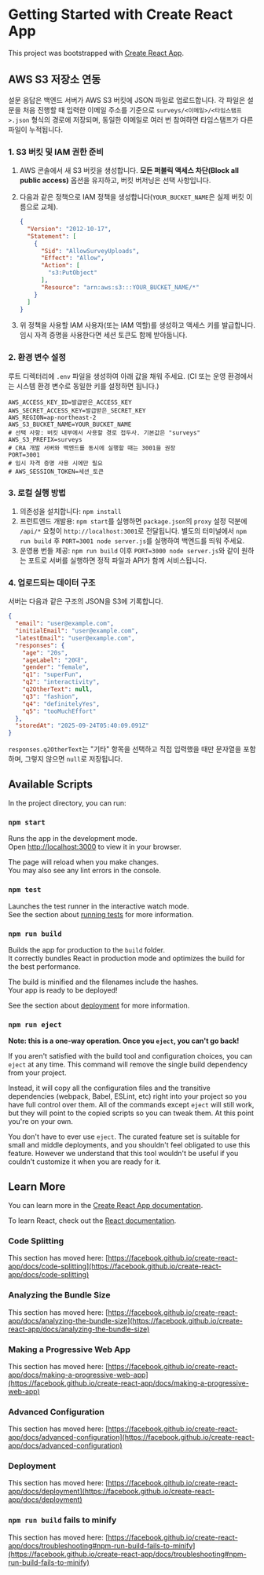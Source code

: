 # Getting Started with Create React App

This project was bootstrapped with [Create React App](https://github.com/facebook/create-react-app).

## AWS S3 저장소 연동

설문 응답은 백엔드 서버가 AWS S3 버킷에 JSON 파일로 업로드합니다. 각 파일은 설문을 처음 진행할 때 입력한 이메일 주소를 기준으로 `surveys/<이메일>/<타임스탬프>.json` 형식의 경로에 저장되며, 동일한 이메일로 여러 번 참여하면 타임스탬프가 다른 파일이 누적됩니다.

### 1. S3 버킷 및 IAM 권한 준비

1. AWS 콘솔에서 새 S3 버킷을 생성합니다. **모든 퍼블릭 액세스 차단(Block all public access)** 옵션을 유지하고, 버킷 버저닝은 선택 사항입니다.
2. 다음과 같은 정책으로 IAM 정책을 생성합니다(`YOUR_BUCKET_NAME`은 실제 버킷 이름으로 교체).

   ```json
   {
     "Version": "2012-10-17",
     "Statement": [
       {
         "Sid": "AllowSurveyUploads",
         "Effect": "Allow",
         "Action": [
           "s3:PutObject"
         ],
         "Resource": "arn:aws:s3:::YOUR_BUCKET_NAME/*"
       }
     ]
   }
   ```

3. 위 정책을 사용할 IAM 사용자(또는 IAM 역할)를 생성하고 액세스 키를 발급합니다. 임시 자격 증명을 사용한다면 세션 토큰도 함께 받아둡니다.

### 2. 환경 변수 설정

루트 디렉터리에 `.env` 파일을 생성하여 아래 값을 채워 주세요. (CI 또는 운영 환경에서는 시스템 환경 변수로 동일한 키를 설정하면 됩니다.)

```
AWS_ACCESS_KEY_ID=발급받은_ACCESS_KEY
AWS_SECRET_ACCESS_KEY=발급받은_SECRET_KEY
AWS_REGION=ap-northeast-2
AWS_S3_BUCKET_NAME=YOUR_BUCKET_NAME
# 선택 사항: 버킷 내부에서 사용할 경로 접두사. 기본값은 "surveys"
AWS_S3_PREFIX=surveys
# CRA 개발 서버와 백엔드를 동시에 실행할 때는 3001을 권장
PORT=3001
# 임시 자격 증명 사용 시에만 필요
# AWS_SESSION_TOKEN=세션_토큰
```

### 3. 로컬 실행 방법

1. 의존성을 설치합니다: `npm install`
2. 프런트엔드 개발용: `npm start`를 실행하면 `package.json`의 `proxy` 설정 덕분에 `/api/*` 요청이 `http://localhost:3001`로 전달됩니다. 별도의 터미널에서 `npm run build` 후 `PORT=3001 node server.js`를 실행하여 백엔드를 띄워 주세요.
3. 운영용 번들 제공: `npm run build` 이후 `PORT=3000 node server.js`와 같이 원하는 포트로 서버를 실행하면 정적 파일과 API가 함께 서비스됩니다.

### 4. 업로드되는 데이터 구조

서버는 다음과 같은 구조의 JSON을 S3에 기록합니다.

```json
{
  "email": "user@example.com",
  "initialEmail": "user@example.com",
  "latestEmail": "user@example.com",
  "responses": {
    "age": "20s",
    "ageLabel": "20대",
    "gender": "female",
    "q1": "superFun",
    "q2": "interactivity",
    "q2OtherText": null,
    "q3": "fashion",
    "q4": "definitelyYes",
    "q5": "tooMuchEffort"
  },
  "storedAt": "2025-09-24T05:40:09.091Z"
}
```

`responses.q2OtherText`는 "기타" 항목을 선택하고 직접 입력했을 때만 문자열을 포함하며, 그렇지 않으면 `null`로 저장됩니다.

## Available Scripts

In the project directory, you can run:

### `npm start`

Runs the app in the development mode.\
Open [http://localhost:3000](http://localhost:3000) to view it in your browser.

The page will reload when you make changes.\
You may also see any lint errors in the console.

### `npm test`

Launches the test runner in the interactive watch mode.\
See the section about [running tests](https://facebook.github.io/create-react-app/docs/running-tests) for more information.

### `npm run build`

Builds the app for production to the `build` folder.\
It correctly bundles React in production mode and optimizes the build for the best performance.

The build is minified and the filenames include the hashes.\
Your app is ready to be deployed!

See the section about [deployment](https://facebook.github.io/create-react-app/docs/deployment) for more information.

### `npm run eject`

**Note: this is a one-way operation. Once you `eject`, you can't go back!**

If you aren't satisfied with the build tool and configuration choices, you can `eject` at any time. This command will remove the single build dependency from your project.

Instead, it will copy all the configuration files and the transitive dependencies (webpack, Babel, ESLint, etc) right into your project so you have full control over them. All of the commands except `eject` will still work, but they will point to the copied scripts so you can tweak them. At this point you're on your own.

You don't have to ever use `eject`. The curated feature set is suitable for small and middle deployments, and you shouldn't feel obligated to use this feature. However we understand that this tool wouldn't be useful if you couldn't customize it when you are ready for it.

## Learn More

You can learn more in the [Create React App documentation](https://facebook.github.io/create-react-app/docs/getting-started).

To learn React, check out the [React documentation](https://reactjs.org/).

### Code Splitting

This section has moved here: [https://facebook.github.io/create-react-app/docs/code-splitting](https://facebook.github.io/create-react-app/docs/code-splitting)

### Analyzing the Bundle Size

This section has moved here: [https://facebook.github.io/create-react-app/docs/analyzing-the-bundle-size](https://facebook.github.io/create-react-app/docs/analyzing-the-bundle-size)

### Making a Progressive Web App

This section has moved here: [https://facebook.github.io/create-react-app/docs/making-a-progressive-web-app](https://facebook.github.io/create-react-app/docs/making-a-progressive-web-app)

### Advanced Configuration

This section has moved here: [https://facebook.github.io/create-react-app/docs/advanced-configuration](https://facebook.github.io/create-react-app/docs/advanced-configuration)

### Deployment

This section has moved here: [https://facebook.github.io/create-react-app/docs/deployment](https://facebook.github.io/create-react-app/docs/deployment)

### `npm run build` fails to minify

This section has moved here: [https://facebook.github.io/create-react-app/docs/troubleshooting#npm-run-build-fails-to-minify](https://facebook.github.io/create-react-app/docs/troubleshooting#npm-run-build-fails-to-minify)
